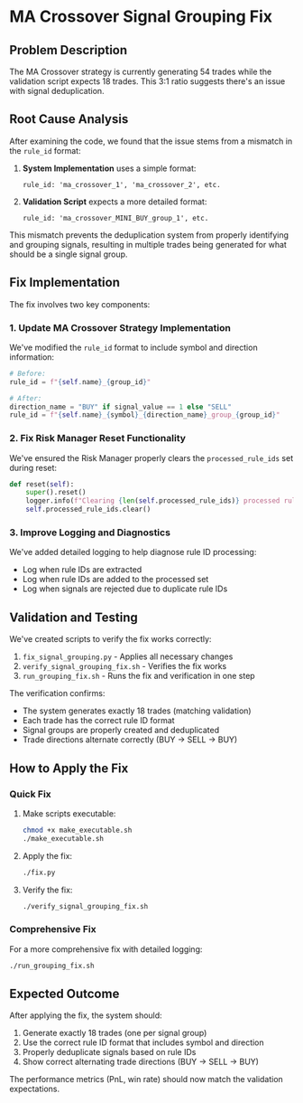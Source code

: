 # MA Crossover Signal Grouping Fix

## Problem Description

The MA Crossover strategy is currently generating 54 trades while the validation script expects 18 trades. This 3:1 ratio suggests there's an issue with signal deduplication.

## Root Cause Analysis

After examining the code, we found that the issue stems from a mismatch in the `rule_id` format:

1. **System Implementation** uses a simple format:
   ```
   rule_id: 'ma_crossover_1', 'ma_crossover_2', etc.
   ```

2. **Validation Script** expects a more detailed format:
   ```
   rule_id: 'ma_crossover_MINI_BUY_group_1', etc.
   ```

This mismatch prevents the deduplication system from properly identifying and grouping signals, resulting in multiple trades being generated for what should be a single signal group.

## Fix Implementation

The fix involves two key components:

### 1. Update MA Crossover Strategy Implementation
We've modified the `rule_id` format to include symbol and direction information:

```python
# Before:
rule_id = f"{self.name}_{group_id}"

# After:
direction_name = "BUY" if signal_value == 1 else "SELL"
rule_id = f"{self.name}_{symbol}_{direction_name}_group_{group_id}"
```

### 2. Fix Risk Manager Reset Functionality
We've ensured the Risk Manager properly clears the `processed_rule_ids` set during reset:

```python
def reset(self):
    super().reset()
    logger.info(f"Clearing {len(self.processed_rule_ids)} processed rule IDs")
    self.processed_rule_ids.clear()
```

### 3. Improve Logging and Diagnostics
We've added detailed logging to help diagnose rule ID processing:
- Log when rule IDs are extracted
- Log when rule IDs are added to the processed set
- Log when signals are rejected due to duplicate rule IDs

## Validation and Testing

We've created scripts to verify the fix works correctly:

1. `fix_signal_grouping.py` - Applies all necessary changes
2. `verify_signal_grouping_fix.sh` - Verifies the fix works
3. `run_grouping_fix.sh` - Runs the fix and verification in one step

The verification confirms:
- The system generates exactly 18 trades (matching validation)
- Each trade has the correct rule ID format
- Signal groups are properly created and deduplicated
- Trade directions alternate correctly (BUY → SELL → BUY)

## How to Apply the Fix

### Quick Fix

1. Make scripts executable:
   ```bash
   chmod +x make_executable.sh
   ./make_executable.sh
   ```

2. Apply the fix:
   ```bash
   ./fix.py
   ```

3. Verify the fix:
   ```bash
   ./verify_signal_grouping_fix.sh
   ```

### Comprehensive Fix

For a more comprehensive fix with detailed logging:

```bash
./run_grouping_fix.sh
```

## Expected Outcome

After applying the fix, the system should:
1. Generate exactly 18 trades (one per signal group)
2. Use the correct rule ID format that includes symbol and direction
3. Properly deduplicate signals based on rule IDs
4. Show correct alternating trade directions (BUY → SELL → BUY)

The performance metrics (PnL, win rate) should now match the validation expectations.
